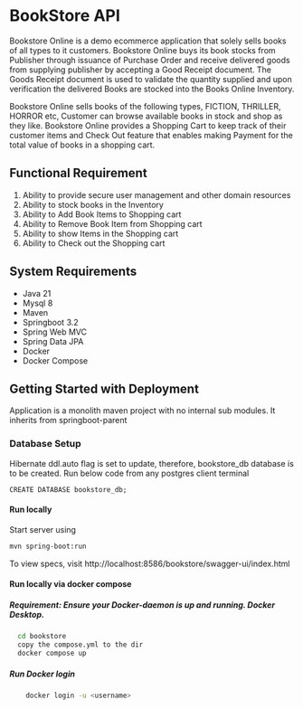 # BookStore API 
Bookstore Online is a demo ecommerce application that solely sells books of all types to it customers. Bookstore Online
buys its book stocks from Publisher through issuance of Purchase Order and receive delivered goods from supplying publisher
by accepting a Good Receipt document. The Goods Receipt document is used to validate the quantity supplied and upon verification
the delivered Books are stocked into the Books Online Inventory.

Bookstore Online sells books of the following types, FICTION, THRILLER, HORROR etc, Customer can browse available books in
stock and shop as they like. Bookstore Online provides a Shopping Cart to keep track of their customer items and Check Out feature
that enables making Payment for the total value of books in a shopping cart.

## Functional Requirement
1. Ability to provide secure user management and other domain resources
2. Ability to stock books in the Inventory
3. Ability to Add Book Items to Shopping cart
4. Ability to Remove Book Item from Shopping cart
5. Ability to show Items in the Shopping cart
6. Ability to Check out the Shopping cart

## System Requirements
* Java 21
* Mysql 8
* Maven
* Springboot 3.2
* Spring Web MVC
* Spring Data JPA
* Docker
* Docker Compose

## Getting Started with Deployment
Application is a monolith maven project with no internal sub modules. It inherits from springboot-parent 

### Database Setup
Hibernate ddl.auto flag is set to update, therefore, bookstore_db database is to be created. Run below code
from any postgres client terminal
```properties
CREATE DATABASE bookstore_db;
```

#### Run locally
Start server using
```bash
mvn spring-boot:run
```

To view specs, visit http://localhost:8586/bookstore/swagger-ui/index.html

#### Run locally via docker compose
##### Requirement: Ensure your Docker-daemon is up and running. Docker Desktop.
```bash
  cd bookstore
  copy the compose.yml to the dir
  docker compose up
```

##### Run Docker login
```bash
    docker login -u <username>
```


